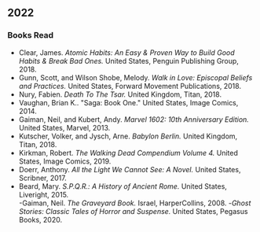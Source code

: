 ## 2022  

### Books Read  
 - Clear, James. *Atomic Habits: An Easy & Proven Way to Build Good Habits & Break Bad Ones.* United States, Penguin Publishing Group, 2018.  
 - Gunn, Scott, and Wilson Shobe, Melody. *Walk in Love: Episcopal Beliefs and Practices.* United States, Forward Movement Publications, 2018.  
 - Nury, Fabien. *Death To The Tsar.* United Kingdom, Titan, 2018.  
 - Vaughan, Brian K.. "Saga: Book One." United States, Image Comics, 2014.  
 - Gaiman, Neil, and Kubert, Andy. *Marvel 1602: 10th Anniversary Edition.* United States, Marvel, 2013.  
 - Kutscher, Volker, and Jysch, Arne. *Babylon Berlin.* United Kingdom, Titan, 2018.  
 - Kirkman, Robert. *The Walking Dead Compendium Volume 4.* United States, Image Comics, 2019.  
 - Doerr, Anthony. *All the Light We Cannot See: A Novel.* United States, Scribner, 2017.  
 - Beard, Mary. *S.P.Q.R.: A History of Ancient Rome.* United States, Liveright, 2015.  
 -Gaiman, Neil. *The Graveyard Book.* Israel, HarperCollins, 2008.
 -*Ghost Stories: Classic Tales of Horror and Suspense.* United States, Pegasus Books, 2020.